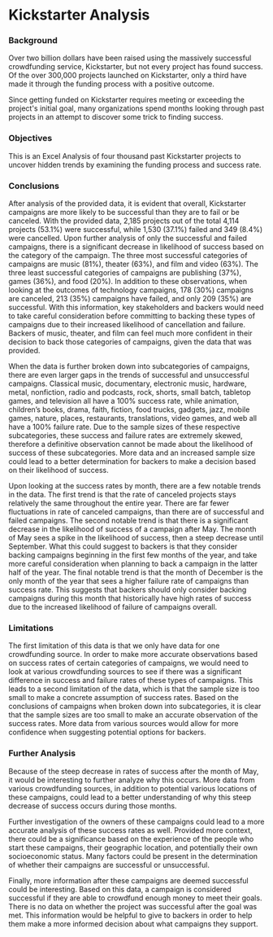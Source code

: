 # Kickstarter Analysis

### Background

Over two billion dollars have been raised using the massively successful crowdfunding service, Kickstarter, but not every project has found success. Of the over 300,000 projects launched on Kickstarter, only a third have made it through the funding process with a positive outcome.

Since getting funded on Kickstarter requires meeting or exceeding the project's initial goal, many organizations spend months looking through past projects in an attempt to discover some trick to finding success.

### Objectives

This is an Excel Analysis of four thousand past Kickstarter projects to uncover hidden trends by examining the funding process and success rate.

### Conclusions
After analysis of the provided data, it is evident that overall, Kickstarter campaigns are more likely to be successful than they are to fail or be canceled. With the provided data, 2,185 projects out of the total 4,114 projects (53.1%) were successful, while 1,530 (37.1%) failed and 349 (8.4%) were cancelled. Upon further analysis of only the successful and failed campaigns, there is a significant decrease in likelihood of success based on the category of the campaign. The three most successful categories of campaigns are music (81%), theater (63%), and film and video (63%). The three least successful categories of campaigns are publishing (37%), games (36%), and food (20%). In addition to these observations, when looking at the outcomes of technology campaigns, 178 (30%) campaigns are canceled, 213 (35%) campaigns have failed, and only 209 (35%) are successful. With this information, key stakeholders and backers would need to take careful consideration before committing to backing these types of campaigns due to their increased likelihood of cancellation and failure. Backers of music, theater, and film can feel much more confident in their decision to back those categories of campaigns, given the data that was provided.

When the data is further broken down into subcategories of campaigns, there are even larger gaps in the trends of successful and unsuccessful campaigns. Classical music, documentary, electronic music, hardware, metal, nonfiction, radio and podcasts, rock, shorts, small batch, tabletop games, and television all have a 100% success rate, while animation, children’s books, drama, faith, fiction, food trucks, gadgets, jazz, mobile games, nature, places, restaurants, translations, video games, and web all have a 100% failure rate. Due to the sample sizes of these respective subcategories, these success and failure rates are extremely skewed, therefore a definitive observation cannot be made about the likelihood of success of these subcategories. More data and an increased sample size could lead to a better determination for backers to make a decision based on their likelihood of success.

Upon looking at the success rates by month, there are a few notable trends in the data. The first trend is that the rate of canceled projects stays relatively the same throughout the entire year. There are far fewer fluctuations in rate of canceled campaigns, than there are of successful and failed campaigns. The second notable trend is that there is a significant decrease in the likelihood of success of a campaign after May. The month of May sees a spike in the likelihood of success, then a steep decrease until September. What this could suggest to backers is that they consider backing campaigns beginning in the first few months of the year, and take more careful consideration when planning to back a campaign in the latter half of the year. The final notable trend is that the month of December is the only month of the year that sees a higher failure rate of campaigns than success rate. This suggests that backers should only consider backing campaigns during this month that historically have high rates of success due to the increased likelihood of failure of campaigns overall.

### Limitations
The first limitation of this data is that we only have data for one crowdfunding source. In order to make more accurate observations based on success rates of certain categories of campaigns, we would need to look at various crowdfunding sources to see if there was a significant difference in success and failure rates of these types of campaigns. This leads to a second limitation of the data, which is that the sample size is too small to make a concrete assumption of success rates. Based on the conclusions of campaigns when broken down into subcategories, it is clear that the sample sizes are too small to make an accurate observation of the success rates. More data from various sources would allow for more confidence when suggesting potential options for backers.

### Further Analysis
Because of the steep decrease in rates of success after the month of May, it would be interesting to further analyze why this occurs. More data from various crowdfunding sources, in addition to potential various locations of these campaigns, could lead to a better understanding of why this steep decrease of success occurs during those months.

Further investigation of the owners of these campaigns could lead to a more accurate analysis of these success rates as well. Provided more context, there could be a significance based on the experience of the people who start these campaigns, their geographic location, and potentially their own socioeconomic status. Many factors could be present in the determination of whether their campaigns are successful or unsuccessful.

Finally, more information after these campaigns are deemed successful could be interesting. Based on this data, a campaign is considered successful if they are able to crowdfund enough money to meet their goals. There is no data on whether the project was successful after the goal was met. This information would be helpful to give to backers in order to help them make a more informed decision about what campaigns they support.
